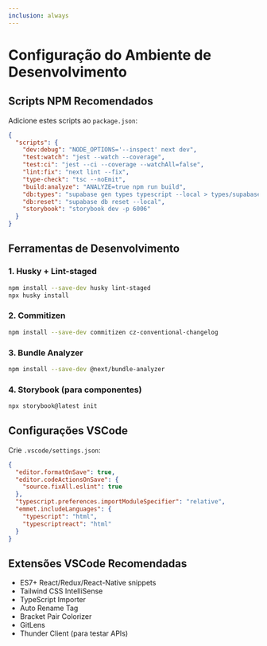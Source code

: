 ```yaml
---
inclusion: always
---
```


# Configuração do Ambiente de Desenvolvimento

## Scripts NPM Recomendados
Adicione estes scripts ao `package.json`:

```json
{
  "scripts": {
    "dev:debug": "NODE_OPTIONS='--inspect' next dev",
    "test:watch": "jest --watch --coverage",
    "test:ci": "jest --ci --coverage --watchAll=false",
    "lint:fix": "next lint --fix",
    "type-check": "tsc --noEmit",
    "build:analyze": "ANALYZE=true npm run build",
    "db:types": "supabase gen types typescript --local > types/supabase.ts",
    "db:reset": "supabase db reset --local",
    "storybook": "storybook dev -p 6006"
  }
}
```

## Ferramentas de Desenvolvimento

### 1. **Husky + Lint-staged**
```bash
npm install --save-dev husky lint-staged
npx husky install
```

### 2. **Commitizen**
```bash
npm install --save-dev commitizen cz-conventional-changelog
```

### 3. **Bundle Analyzer**
```bash
npm install --save-dev @next/bundle-analyzer
```

### 4. **Storybook** (para componentes)
```bash
npx storybook@latest init
```

## Configurações VSCode
Crie `.vscode/settings.json`:

```json
{
  "editor.formatOnSave": true,
  "editor.codeActionsOnSave": {
    "source.fixAll.eslint": true
  },
  "typescript.preferences.importModuleSpecifier": "relative",
  "emmet.includeLanguages": {
    "typescript": "html",
    "typescriptreact": "html"
  }
}
```

## Extensões VSCode Recomendadas
- ES7+ React/Redux/React-Native snippets
- Tailwind CSS IntelliSense
- TypeScript Importer
- Auto Rename Tag
- Bracket Pair Colorizer
- GitLens
- Thunder Client (para testar APIs)